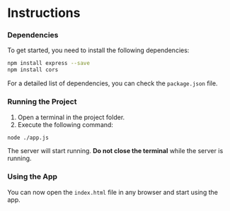 
# Instructions

### Dependencies

To get started, you need to install the following dependencies:

```bash
npm install express --save 
npm install cors
```

For a detailed list of dependencies, you can check the `package.json` file.

### Running the Project

1. Open a terminal in the project folder.
2. Execute the following command:

```bash
node ./app.js
```

The server will start running. **Do not close the terminal** while the server is running.

### Using the App

You can now open the `index.html` file in any browser and start using the app.
